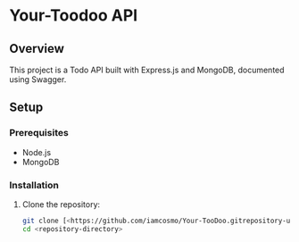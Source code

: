 # Your-Toodoo API

## Overview

This project is a Todo API built with Express.js and MongoDB, documented using Swagger.

## Setup

### Prerequisites

- Node.js
- MongoDB

### Installation

1. Clone the repository:

   ```sh
   git clone [<https://github.com/iamcosmo/Your-TooDoo.gitrepository-url>](https://github.com/iamcosmo/Your-TooDoo.git)
   cd <repository-directory>
